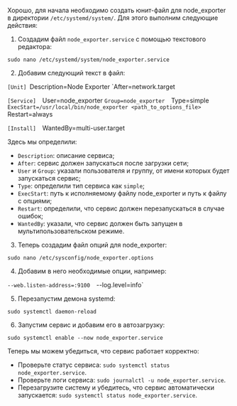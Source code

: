 Хорошо, для начала необходимо создать юнит-файл для node_exporter в директории `/etc/systemd/system/`. Для этого выполним следующие действия:

1.  Создадим файл `node_exporter.service` с помощью текстового редактора:

`sudo nano /etc/systemd/system/node_exporter.service`

2.  Добавим следующий текст в файл:

`[Unit]
`Description=Node Exporter 
`After=network.target  

`[Service] 
`User=node_exporter 
`Group=node_exporter 
`Type=simple 
`ExecStart=/usr/local/bin/node_exporter <path_to_options_file> 
`Restart=always

`[Install] 
`WantedBy=multi-user.target

Здесь мы определили:

-   `Description`: описание сервиса;
-   `After`: сервис должен запускаться после загрузки сети;
-   `User` и `Group`: указали пользователя и группу, от имени которых будет запускаться сервис;
-   `Type`: определили тип сервиса как `simple`;
-   `ExecStart`: путь к исполняемому файлу node_exporter и путь к файлу с опциями;
-   `Restart`: определили, что сервис должен перезапускаться в случае ошибок;
-   `WantedBy`: указали, что сервис должен быть запущен в мультипользовательском режиме.
  
3.  Теперь создадим файл опций для node_exporter: 

`sudo nano /etc/sysconfig/node_exporter.options`

4.  Добавим в него необходимые опции, например:

`--web.listen-address=:9100 
`--log.level=info`

5.  Перезапустим демона systemd:  

`sudo systemctl daemon-reload`

6.  Запустим сервис и добавим его в автозагрузку:

`sudo systemctl enable --now node_exporter.service`

Теперь мы можем убедиться, что сервис работает корректно:

-   Проверьте статус сервиса: `sudo systemctl status node_exporter.service`.
-   Проверьте логи сервиса: `sudo journalctl -u node_exporter.service`.
-   Перезагрузите систему и убедитесь, что сервис автоматически запускается: `sudo systemctl status node_exporter.service`.
